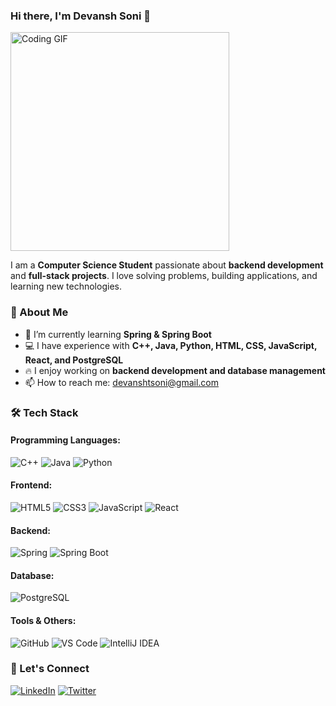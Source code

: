### Hi there, I'm Devansh Soni 👋

<img src="https://media.giphy.com/media/qgQUggAC3Pfv687qPC/giphy.gif" width="350" alt="Coding GIF">

I am a **Computer Science Student** passionate about **backend development** and **full-stack projects**. I love solving problems, building applications, and learning new technologies.

### 🚀 About Me
- 🌱 I’m currently learning **Spring & Spring Boot**
- 💻 I have experience with **C++, Java, Python, HTML, CSS, JavaScript, React, and PostgreSQL**
- 🔥 I enjoy working on **backend development and database management**
- 📫 How to reach me: devanshtsoni@gmail.com

### 🛠️ Tech Stack
#### Programming Languages:
![C++](https://img.shields.io/badge/C++-00599C?style=for-the-badge&logo=c%2B%2B&logoColor=white)
![Java](https://img.shields.io/badge/Java-ED8B00?style=for-the-badge&logo=java&logoColor=white)
![Python](https://img.shields.io/badge/Python-3776AB?style=for-the-badge&logo=python&logoColor=white)

#### Frontend:
![HTML5](https://img.shields.io/badge/HTML5-E34F26?style=for-the-badge&logo=html5&logoColor=white)
![CSS3](https://img.shields.io/badge/CSS3-1572B6?style=for-the-badge&logo=css3&logoColor=white)
![JavaScript](https://img.shields.io/badge/JavaScript-F7DF1E?style=for-the-badge&logo=javascript&logoColor=black)
![React](https://img.shields.io/badge/React-61DAFB?style=for-the-badge&logo=react&logoColor=black)

#### Backend:
![Spring](https://img.shields.io/badge/Spring-6DB33F?style=for-the-badge&logo=spring&logoColor=white)
![Spring Boot](https://img.shields.io/badge/Spring%20Boot-6DB33F?style=for-the-badge&logo=spring-boot&logoColor=white)

#### Database:
![PostgreSQL](https://img.shields.io/badge/PostgreSQL-316192?style=for-the-badge&logo=postgresql&logoColor=white)

#### Tools & Others:
![GitHub](https://img.shields.io/badge/GitHub-181717?style=for-the-badge&logo=github&logoColor=white)
![VS Code](https://img.shields.io/badge/VS%20Code-007ACC?style=for-the-badge&logo=visual-studio-code&logoColor=white)
![IntelliJ IDEA](https://img.shields.io/badge/IntelliJ%20IDEA-000000?style=for-the-badge&logo=intellij-idea&logoColor=white)

<!-- ### 📌 Featured Projects
🔹 **Anime Tracker** - A Spring Boot-based application to track anime using MyAnimeList API. [🔗 Repo](#)

🔹 **Bank Management System** - A PostgreSQL-integrated Java project for banking operations. [🔗 Repo](#) 

### 📊 GitHub Stats
![GitHub Stats](https://github-readme-stats.vercel.app/api?username=YourGitHubUsername&show_icons=true&theme=tokyonight)-->

### 🌟 Let's Connect
[![LinkedIn](https://img.shields.io/badge/LinkedIn-0077B5?style=for-the-badge&logo=linkedin&logoColor=white)](https://www.linkedin.com/in/devanshsoni19)
[![Twitter](https://img.shields.io/badge/Twitter-1DA1F2?style=for-the-badge&logo=twitter&logoColor=white)](https://twitter.com/devansh17919024)

